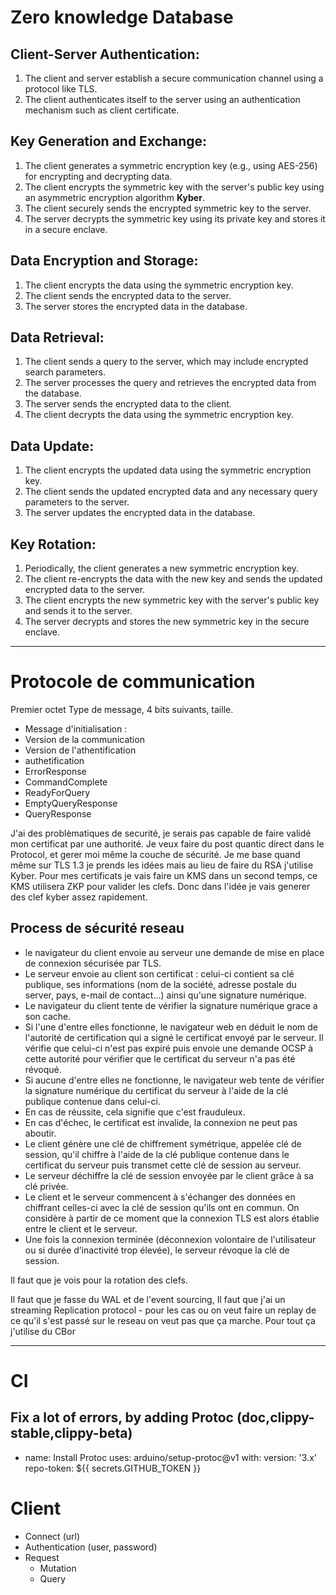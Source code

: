 # Zero knowledge Database

## Client-Server Authentication:
1. The client and server establish a secure communication channel using a protocol like TLS.
2. The client authenticates itself to the server using an authentication mechanism such as client certificate.

## Key Generation and Exchange:
1. The client generates a symmetric encryption key (e.g., using AES-256) for encrypting and decrypting data.
2. The client encrypts the symmetric key with the server's public key using an asymmetric encryption algorithm **Kyber**.
3. The client securely sends the encrypted symmetric key to the server.
4. The server decrypts the symmetric key using its private key and stores it in a secure enclave.

## Data Encryption and Storage:
1. The client encrypts the data using the symmetric encryption key.
2. The client sends the encrypted data to the server.
3. The server stores the encrypted data in the database.

## Data Retrieval:
1. The client sends a query to the server, which may include encrypted search parameters.
2. The server processes the query and retrieves the encrypted data from the database.
3. The server sends the encrypted data to the client.
4. The client decrypts the data using the symmetric encryption key.

## Data Update:
1. The client encrypts the updated data using the symmetric encryption key.
2. The client sends the updated encrypted data and any necessary query parameters to the server.
3. The server updates the encrypted data in the database.

## Key Rotation:
1. Periodically, the client generates a new symmetric encryption key.
2. The client re-encrypts the data with the new key and sends the updated encrypted data to the server.
3. The client encrypts the new symmetric key with the server's public key and sends it to the server.
4. The server decrypts and stores the new symmetric key in the secure enclave.

---

# Protocole de communication

Premier octet Type de message, 4 bits suivants, taille.

- Message d'initialisation :
- Version de la communication
- Version de l'athentification
- authetification
- ErrorResponse
- CommandComplete
- ReadyForQuery
- EmptyQueryResponse
- QueryResponse

J'ai des problèmatiques de securité, je serais pas capable de faire validé mon certificat par une authorité.
Je veux faire du post quantic direct dans le Protocol, et gerer moi même la couche de sécurité. 
Je me base quand même sur TLS 1.3 je prends les idées mais au lieu de faire du RSA j'utilise Kyber.
Pour mes certificats je vais faire un KMS dans un second temps, ce KMS utilisera ZKP pour valider les clefs.
Donc dans l'idée je vais generer des clef kyber assez rapidement.


## Process de sécurité reseau

- le navigateur du client envoie au serveur une demande de mise en place de connexion sécurisée par TLS.
- Le serveur envoie au client son certificat : celui-ci contient sa clé publique, ses informations (nom de la société, adresse postale du server, pays, e-mail de contact...) ainsi qu'une signature numérique.
- Le navigateur du client tente de vérifier la signature numérique grace a son cache.
- Si l'une d'entre elles fonctionne, le navigateur web en déduit le nom de l'autorité de certification qui a signé le certificat envoyé par le serveur. Il vérifie que celui-ci n'est pas expiré puis envoie une demande OCSP à cette autorité pour vérifier que le certificat du serveur n'a pas été révoqué.
- Si aucune d'entre elles ne fonctionne, le navigateur web tente de vérifier la signature numérique du certificat du serveur à l'aide de la clé publique contenue dans celui-ci.
- En cas de réussite, cela signifie que c'est frauduleux.
- En cas d'échec, le certificat est invalide, la connexion ne peut pas aboutir.
- Le client génère une clé de chiffrement symétrique, appelée clé de session, qu'il chiffre à l'aide de la clé publique contenue dans le certificat du serveur puis transmet cette clé de session au serveur.
- Le serveur déchiffre la clé de session envoyée par le client grâce à sa clé privée.
- Le client et le serveur commencent à s'échanger des données en chiffrant celles-ci avec la clé de session qu'ils ont en commun. On considère à partir de ce moment que la connexion TLS est alors établie entre le client et le serveur.
- Une fois la connexion terminée (déconnexion volontaire de l'utilisateur ou si durée d’inactivité trop élevée), le serveur révoque la clé de session.

Il faut que je vois pour la rotation des clefs.

Il faut que je fasse du WAL et de l'event sourcing,
Il faut que j'ai un streaming Replication protocol - pour les cas ou on veut faire un replay de ce qu'il s'est passé sur le reseau on veut pas que ça marche.
Pour tout ça j'utilise du CBor

---

# CI

## Fix a lot of errors, by adding Protoc (doc,clippy-stable,clippy-beta)

- name: Install Protoc
        uses: arduino/setup-protoc@v1
        with:
          version: '3.x'
          repo-token: ${{ secrets.GITHUB_TOKEN }}


# Client

- Connect (url)
- Authentication (user, password)
- Request
  - Mutation
  - Query
